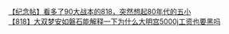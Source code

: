 [【纪念帖】看多了90大战本的818，突然想起80年代的五小](http://tieba.baidu.com/p/2759801982?see_lz=1&pn=)   
[【818】大双梦安如磐石能解释一下为什么大明宫5000j工资也要黑吗](http://tieba.baidu.com/p/2758979828?see_lz=1&pn=)   
